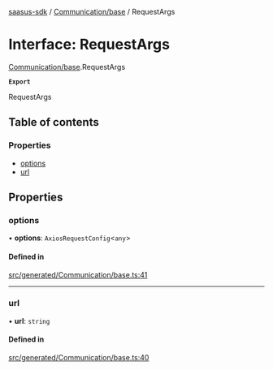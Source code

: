 [saasus-sdk](../README.md) / [Communication/base](../modules/Communication_base.md) / RequestArgs

# Interface: RequestArgs

[Communication/base](../modules/Communication_base.md).RequestArgs

**`Export`**

RequestArgs

## Table of contents

### Properties

- [options](Communication_base.RequestArgs.md#options)
- [url](Communication_base.RequestArgs.md#url)

## Properties

### options

• **options**: `AxiosRequestConfig`\<`any`\>

#### Defined in

[src/generated/Communication/base.ts:41](https://github.com/saasus-platform/saasus-sdk-javascript/blob/c6c266c/src/generated/Communication/base.ts#L41)

___

### url

• **url**: `string`

#### Defined in

[src/generated/Communication/base.ts:40](https://github.com/saasus-platform/saasus-sdk-javascript/blob/c6c266c/src/generated/Communication/base.ts#L40)
